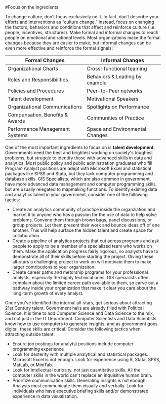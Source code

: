 #Focus on the Ingredients

To change culture, don’t focus exclusively on it. In fact, don’t describe your efforts and interventions as “culture change.” Instead, focus on changing the factors, behaviors and conditions that affect and reinforce culture (i.e. people, incentives, structures). Make formal and informal changes to reach people on emotional and rational levels. Most organizations make the formal changes because they are easier to make, but informal changes can be even more effective and reinforce the formal signals:

| Formal Changes     | Informal Changes |
|------------------------------|----------------------|
| Organizational Charts | Cross-functional teaming    |
|   Roles and Responsibilities                           |  Behaviors & Leading by example                    |
|     Policies and Procedures                         |  Peer-to-Peer networks                    |
|      Talent development                        |     Motivational Speakers                 |
|       Organizational Communications                       |       Spotlights on Performance               |
|        Compensation, Benefits & Awards                      |  Communities of Practice                    |
|          Performance Management Systems                    |      Space and Environmental Changes                |



One of the most important ingredients to focus on is **talent development**. Governments need the best and brightest working on society's toughest problems, but struggle to identify those with advanced skills in data and analytics. Most public policy and public adminstration graduates who fill Program Analyst positions are adept with Microsoft Excel and statistical packages like SPSS and Stata, but they lack computer programming and database skills. GIS Specialists, which are also common in government, have more advanced data management and computer programming skills, but are usually relegated to mapmaking functions. To identify existing data and analytics talent in your government, consider one of the following tactics:
* Create an analytics community of practice inside the organziation and market it to anyone who has a passion for the use of data to help solve problems. Convene them through brown bags, panel discussions, or group projects. Let them present their work and bounce ideas off of one another. This will help surface the hidden talent and create space for collaboration. 
* Create a pipeline of analytics projects that cut across programs and ask people to apply to be a member of a specialized team who works on them. Make the application progress fairly rigorous, so analysts have to demonstrate all of their skills before starting the project. Giving these all-stars a challenging project to work on will motivate them to make larger contributions to your organizaiton. 
* Create career paths and metorship programs for your professional analysts, especially the highly technical ones. GIS specialists often complain about the limited career path available to them, so carve out a pathway inside your organization that make it clear you care about the long-term growth of every analyst. 

Once you've identified the internal all-stars, get serious about attracting 21st Century talent. Government halls are already filled with Political Science. It is time to add Computer Science and Data Science to the mix, and not just in the IT Department. Computer Scientists and Data Scientists know how to use computers to generate insights, and as government goes digital, these skills are critical. Consider the following tactics when attracting outside talent:
* Ensure job postings for analytst positions include computer programming experience 
* Look for dexterity with multiple analytical and statistical packages. Microsoft Excel is not enough. Look for experience using R, Stata, SPSS, MatLab, or MiniTab.
* Look for intellectual curiosity, not just quantitative skills. All the computer skills in the world can't replace an inquisitive human brain.
* Prioritize communication skills. Generating insights is not enough. Analysts must communicate them visually and verbally. Look for individuals who have executive briefing skills and/or demonstrated experience in data visualization. 












